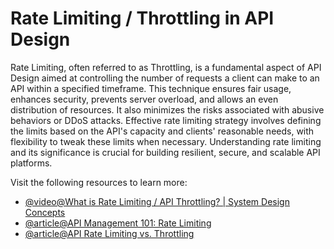 # Rate Limiting / Throttling in API Design

Rate Limiting, often referred to as Throttling, is a fundamental aspect of API Design aimed at controlling the number of requests a client can make to an API within a specified timeframe. This technique ensures fair usage, enhances security, prevents server overload, and allows an even distribution of resources. It also minimizes the risks associated with abusive behaviors or DDoS attacks. Effective rate limiting strategy involves defining the limits based on the API's capacity and clients' reasonable needs, with flexibility to tweak these limits when necessary. Understanding rate limiting and its significance is crucial for building resilient, secure, and scalable API platforms.

Visit the following resources to learn more:

- [@video@What is Rate Limiting / API Throttling? | System Design Concepts](https://www.youtube.com/watch?v=9CIjoWPwAhU)
- [@article@API Management 101: Rate Limiting](https://tyk.io/learning-center/api-rate-limiting/)
- [@article@API Rate Limiting vs. Throttling](https://blog.stoplight.io/best-practices-api-rate-limiting-vs-throttling)